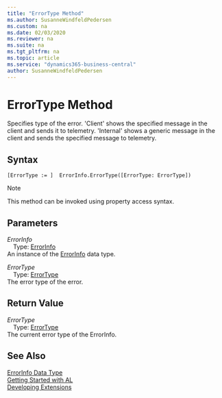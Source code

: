 ```yaml
---
title: "ErrorType Method"
ms.author: SusanneWindfeldPedersen
ms.custom: na
ms.date: 02/03/2020
ms.reviewer: na
ms.suite: na
ms.tgt_pltfrm: na
ms.topic: article
ms.service: "dynamics365-business-central"
author: SusanneWindfeldPedersen
---
```

[//]: # (START>DO_NOT_EDIT)
[//]: # (IMPORTANT:Do not edit any of the content between here and the END>DO_NOT_EDIT.)
[//]: # (Any modifications should be made in the .xml files in the ModernDev repo.)
# ErrorType Method
Specifies type of the error. 'Client' shows the specified message in the client and sends it to telemetry. 'Internal' shows a generic message in the client and sends the specified message to telemetry.


## Syntax
```
[ErrorType := ]  ErrorInfo.ErrorType([ErrorType: ErrorType])
```
> [!NOTE]  
> This method can be invoked using property access syntax.  
## Parameters
*ErrorInfo*  
&emsp;Type: [ErrorInfo](errorinfo-data-type.md)  
An instance of the [ErrorInfo](errorinfo-data-type.md) data type.  

*ErrorType*  
&emsp;Type: [ErrorType](../errortype/errortype-option.md)  
The error type of the error.  


## Return Value
*ErrorType*  
&emsp;Type: [ErrorType](../errortype/errortype-option.md)  
The current error type of the ErrorInfo.  


[//]: # (IMPORTANT: END>DO_NOT_EDIT)
## See Also
[ErrorInfo Data Type](errorinfo-data-type.md)  
[Getting Started with AL](../../devenv-get-started.md)  
[Developing Extensions](../../devenv-dev-overview.md)